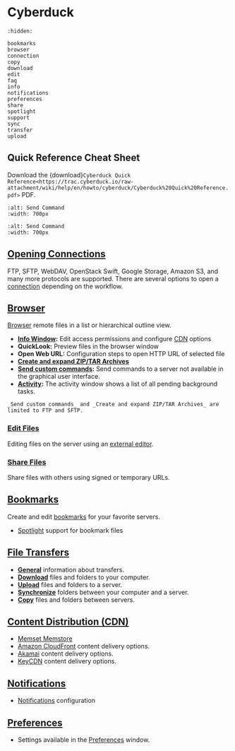 Cyberduck 
====

```{toctree}
:hidden:

bookmarks
browser
connection
copy
download
edit
faq
info
notifications
preferences
share
spotlight
support
sync
transfer
upload
```

## Quick Reference Cheat Sheet

Download the {download}`Cyberduck Quick Reference<https://trac.cyberduck.io/raw-attachment/wiki/help/en/howto/cyberduck/Cyberduck%20Quick%20Reference.pdf>` PDF.

```{image} _images/Cyberduck_Quick_Reference_Page_1.png
:alt: Send Command
:width: 700px
```

```{image} _images/Cyberduck_Quick_Reference_Page_2.png
:alt: Send Command
:width: 700px
```

## [Opening Connections](connection.md)

FTP, SFTP, WebDAV, OpenStack Swift, Google Storage, Amazon S3, and many more protocols are supported. There are several options to open a [connection](connection.md) depending on the workflow.

## [Browser](browser.md)

[Browser](browser.md) remote files in a list or hierarchical outline view.

- **[Info Window](info.md):** Edit access permissions and configure [CDN](../cdn/index.md) options
- **QuickLook:** Preview files in the browser window
- **Open Web URL:** Configuration steps to open HTTP URL of selected file
- **[Create and expand ZIP/TAR Archives](../protocols/sftp.md#create-and-expand-zip-or-tar-archives)**
- **[Send custom commands](../protocols/sftp.md#remote-commands):** Send commands to a server not available in the graphical user interface.
- **[Activity](browser.md#activity):** The activity window shows a list of all pending background tasks.

```{note}
_Send custom commands_ and _Create and expand ZIP/TAR Archives_ are limited to FTP and SFTP. 
```

### [Edit Files](edit.md)

Editing files on the server using an [external editor](edit.md).

### [Share Files](share.md)

Share files with others using signed or temporary URLs.

## [Bookmarks](bookmarks.md)

Create and edit [bookmarks](bookmarks.md) for your favorite servers.

- [Spotlight](spotlight.md) support for bookmark files

## [File Transfers](transfer.md)

- **[General](transfer.md)** information about transfers. 
- **[Download](download.md)** files and folders to your computer.
- **[Upload](upload.md)** files and folders to a server.
- **[Synchronize](sync.md)** folders between your computer and a server.
- **[Copy](copy.md)** files and folders between servers.

## [Content Distribution (CDN)](../cdn/index.md)

- [Memset Memstore](../protocols/openstack/memset.md)
- [Amazon CloudFront](../cdn/cloudfront.md) content delivery options.
- [Akamai](../cdn/akamai.md) content delivery options.
- [KeyCDN](../cdn/keycdn.md) content delivery options.

## [Notifications](notifications.md)

- [Notifications](notifications.md) configuration

## [Preferences](preferences.md)

- Settings available in the [Preferences](preferences.md) window.
